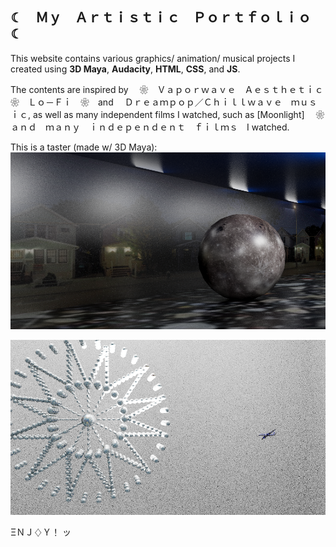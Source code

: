 ## ☾　Ｍｙ　Ａｒｔｉｓｔｉｃ　Ｐｏｒｔｆｏｌｉｏ　☾

This website contains various graphics/ animation/ musical projects I created using **3D Maya**, **Audacity**, **HTML**, **CSS**, and **JS**. 

The contents are inspired by 　❀　Ｖａｐｏｒｗａｖｅ　Ａｅｓｔｈｅｔｉｃ　❀　Ｌｏ－Ｆｉ　❀　and　 Ｄｒｅａｍｐｏｐ／Ｃｈｉｌｌｗａｖｅ　ｍｕｓｉｃ, as well as many independent films I watched, 
such as [Moonlight]
　❀　ａｎｄ　ｍａｎｙ　ｉｎｄｅｐｅｎｄｅｎｔ　ｆｉｌｍｓ　I watched.

This is a taster (made w/ 3D Maya):
<img src = "images/La_Luna.87.png">

<img src = "dream_5.png">

ΞＮＪ♢Ｙ！ ッ
